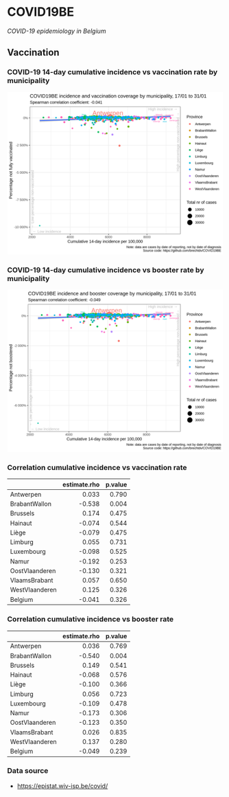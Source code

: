 
# COVID19BE

*COVID-19 epidemiology in Belgium*

## Vaccination

### COVID-19 14-day cumulative incidence vs vaccination rate by municipality

![](covid19be-vaccination.png)

### COVID-19 14-day cumulative incidence vs booster rate by municipality

![](covid19be-vaccination-booster.png)

### Correlation cumulative incidence vs vaccination rate

|                | estimate.rho | p.value |
| :------------- | -----------: | ------: |
| Antwerpen      |        0.033 |   0.790 |
| BrabantWallon  |      \-0.538 |   0.004 |
| Brussels       |        0.174 |   0.475 |
| Hainaut        |      \-0.074 |   0.544 |
| Liège          |      \-0.079 |   0.475 |
| Limburg        |        0.055 |   0.731 |
| Luxembourg     |      \-0.098 |   0.525 |
| Namur          |      \-0.192 |   0.253 |
| OostVlaanderen |      \-0.130 |   0.321 |
| VlaamsBrabant  |        0.057 |   0.650 |
| WestVlaanderen |        0.125 |   0.326 |
| Belgium        |      \-0.041 |   0.326 |

### Correlation cumulative incidence vs booster rate

|                | estimate.rho | p.value |
| :------------- | -----------: | ------: |
| Antwerpen      |        0.036 |   0.769 |
| BrabantWallon  |      \-0.540 |   0.004 |
| Brussels       |        0.149 |   0.541 |
| Hainaut        |      \-0.068 |   0.576 |
| Liège          |      \-0.100 |   0.366 |
| Limburg        |        0.056 |   0.723 |
| Luxembourg     |      \-0.109 |   0.478 |
| Namur          |      \-0.173 |   0.306 |
| OostVlaanderen |      \-0.123 |   0.350 |
| VlaamsBrabant  |        0.026 |   0.835 |
| WestVlaanderen |        0.137 |   0.280 |
| Belgium        |      \-0.049 |   0.239 |

### Data source

  - <https://epistat.wiv-isp.be/covid/>
